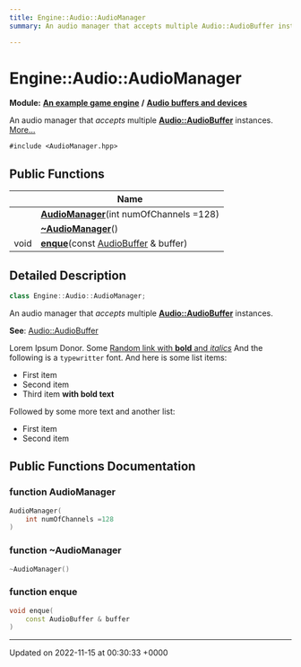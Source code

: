 ```yaml
---
title: Engine::Audio::AudioManager
summary: An audio manager that accepts multiple Audio::AudioBuffer instances. 

---
```


# Engine::Audio::AudioManager

**Module:** **[An example game engine](/modules/group__Engine.md)** **/** **[Audio buffers and devices](/modules/group__Audio.md)**



An audio manager that _accepts_ multiple **[Audio::AudioBuffer](/classes/classEngine_1_1Audio_1_1AudioBuffer.md)** instances.  [More...](#detailed-description)


`#include <AudioManager.hpp>`

## Public Functions

|                | Name           |
| -------------- | -------------- |
| | **[AudioManager](/classes/classEngine_1_1Audio_1_1AudioManager.md#function-audiomanager)**(int numOfChannels =128) |
| | **[~AudioManager](/classes/classEngine_1_1Audio_1_1AudioManager.md#function-~audiomanager)**() |
| void | **[enque](/classes/classEngine_1_1Audio_1_1AudioManager.md#function-enque)**(const [AudioBuffer](/classes/classEngine_1_1Audio_1_1AudioBuffer.md) & buffer) |

## Detailed Description

```cpp
class Engine::Audio::AudioManager;
```

An audio manager that _accepts_ multiple **[Audio::AudioBuffer](/classes/classEngine_1_1Audio_1_1AudioBuffer.md)** instances. 

**See**: [Audio::AudioBuffer](/classes/classEngine_1_1Audio_1_1AudioBuffer.md)

Lorem Ipsum Donor. Some [Random link with **bold** and _italics_](http://github.com) And the following is a `typewritter` font. And here is some list items:

* First item
* Second item
* Third item **with bold text**

Followed by some more text and another list:

* First item
* Second item

## Public Functions Documentation

### function AudioManager

```cpp
AudioManager(
    int numOfChannels =128
)
```


### function ~AudioManager

```cpp
~AudioManager()
```


### function enque

```cpp
void enque(
    const AudioBuffer & buffer
)
```


-------------------------------

Updated on 2022-11-15 at 00:30:33 +0000